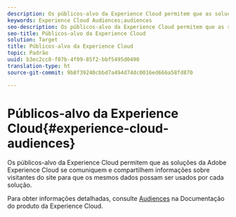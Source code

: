 ```yaml
---
description: Os públicos-alvo da Experience Cloud permitem que as soluções da Adobe Experience Cloud se comuniquem e compartilhem informações sobre visitantes do site para que os mesmos dados possam ser usados por cada solução.
keywords: Experience Cloud Audiences;audiences
seo-description: Os públicos-alvo da Experience Cloud permitem que as soluções da Adobe Experience Cloud se comuniquem e compartilhem informações sobre visitantes do site para que os mesmos dados possam ser usados por cada solução.
seo-title: Públicos-alvo da Experience Cloud
solution: Target
title: Públicos-alvo da Experience Cloud
topic: Padrão
uuid: b3ec2cc8-f07b-4f09-85f2-bbf5495d0490
translation-type: ht
source-git-commit: 9b8f39240cbbd7a494d74dc0016ed666a58fd870

---
```



# Públicos-alvo da Experience Cloud{#experience-cloud-audiences}

Os públicos-alvo da Experience Cloud permitem que as soluções da Adobe Experience Cloud se comuniquem e compartilhem informações sobre visitantes do site para que os mesmos dados possam ser usados por cada solução.

Para obter informações detalhadas, consulte [Audiences](https://marketing.adobe.com/resources/help/pt_BR/mcloud/audience_library.html) na Documentação do produto da Experience Cloud.
